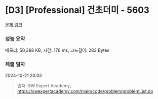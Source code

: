 # [D3] [Professional] 건초더미 - 5603 

[문제 링크](https://swexpertacademy.com/main/code/problem/problemDetail.do?contestProbId=AWXGEbd6cjMDFAUo) 

### 성능 요약

메모리: 50,388 KB, 시간: 176 ms, 코드길이: 283 Bytes

### 제출 일자

2024-10-21 20:03



> 출처: SW Expert Academy, https://swexpertacademy.com/main/code/problem/problemList.do